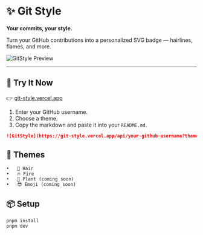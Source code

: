 # ✨ Git Style

**Your commits, your style.**

Turn your GitHub contributions into a personalized SVG badge — hairlines, flames, and more.

![GitStyle Preview](https://git-style.vercel.app/api/your-github-username?theme=hair)

---

## 🚀 Try It Now

👉 [git-style.vercel.app](https://git-style.vercel.app)

1. Enter your GitHub username.
2. Choose a theme.
3. Copy the markdown and paste it into your `README.md`.

```md
![GitStyle](https://git-style.vercel.app/api/your-github-username?theme=hair)
```

## 🎨 Themes
	•	💇 Hair
	•	🔥 Fire
	•	🌱 Plant (coming soon)
	•	😎 Emoji (coming soon)

## 📦 Setup
```
pnpm install
pnpm dev
```